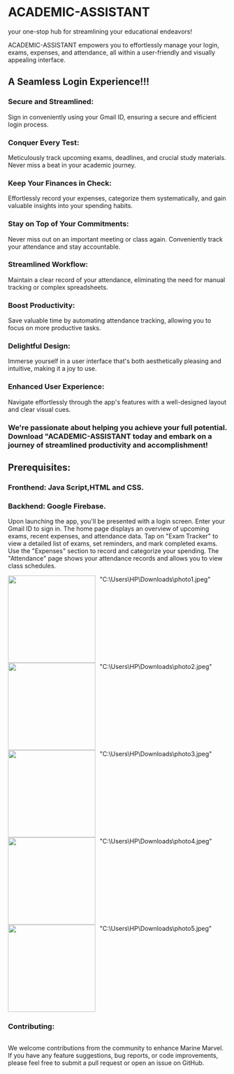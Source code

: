 # ACADEMIC-ASSISTANT
 your one-stop hub for streamlining your educational endeavors!

ACADEMIC-ASSISTANT empowers you to effortlessly manage your login, exams, expenses, and attendance, all within a user-friendly and visually appealing interface.

## A Seamless Login Experience!!!

### Secure and Streamlined:
 Sign in conveniently using your Gmail ID, ensuring a secure and efficient login process.


### Conquer Every Test:
 Meticulously track upcoming exams, deadlines, and crucial study materials. Never miss a beat in your academic journey.


### Keep Your Finances in Check: 
Effortlessly record your expenses, categorize them systematically, and gain valuable insights into your spending habits.


### Stay on Top of Your Commitments:
 Never miss out on an important meeting or class again. Conveniently track your attendance and stay accountable.


### Streamlined Workflow:
 Maintain a clear record of your attendance, eliminating the need for manual tracking or complex spreadsheets.


### Boost Productivity: 
Save valuable time by automating attendance tracking, allowing you to focus on more productive tasks.


### Delightful Design:
 Immerse yourself in a user interface that's both aesthetically pleasing and intuitive, making it a joy to use.


### Enhanced User Experience:
 Navigate effortlessly through the app's features with a well-designed layout and clear visual cues.



### We're passionate about helping you achieve your full potential. Download "ACADEMIC-ASSISTANT today and embark on a journey of streamlined productivity and accomplishment!


## Prerequisites:
 
 ### Fronthend: Java Script,HTML and CSS.
 ### Backhend: Google Firebase.


Upon launching the app, you'll be presented with a login screen. Enter your Gmail ID to sign in.
The home page displays an overview of upcoming exams, recent expenses, and attendance data.
Tap on "Exam Tracker" to view a detailed list of exams, set reminders, and mark completed exams.
Use the "Expenses" section to record and categorize your spending.
The "Attendance" page shows your attendance records and allows you to view class schedules.

<div style="display: flex; flex-wrap: wrap;">
<img src style="width:200px; margin-right: 10px;">"C:\Users\HP\Downloads\photo1.jpeg"</img src>
<img src style="width:200px; margin-right: 10px;">"C:\Users\HP\Downloads\photo2.jpeg"</img src>        
<img src style="width:200px; margin-right: 10px;">"C:\Users\HP\Downloads\photo3.jpeg"</img src>         
<img src style="width:200px; margin-right: 10px;">"C:\Users\HP\Downloads\photo4.jpeg"</img src>        
<img src style="width:200px; margin-right: 10px;">"C:\Users\HP\Downloads\photo5.jpeg"</img src>             
</dev>

### Contributing:

We welcome contributions from the community to enhance Marine Marvel. If you have any feature suggestions, bug reports, or code improvements, please feel free to submit a pull request or open an issue on GitHub.




